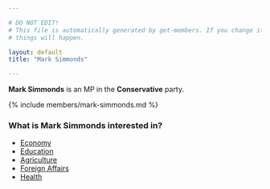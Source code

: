 ```yaml
---

# DO NOT EDIT!
# This file is automatically generated by get-members. If you change it, bad
# things will happen.

layout: default
title: "Mark Simmonds"

---
```


**Mark Simmonds** is an MP in the **Conservative** party.

{% include members/mark-simmonds.md %}

### What is Mark Simmonds interested in?


* [Economy](/interests/economy.html)
* [Education](/interests/education.html)
* [Agriculture](/interests/agriculture.html)
* [Foreign Affairs](/interests/foreign-affairs.html)
* [Health](/interests/health.html)
